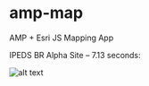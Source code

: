 # amp-map
AMP + Esri JS Mapping App

IPEDS BR Alpha Site – 7.13 seconds:

![alt text](http://beta.blueraster.io/dev-summit/screenshots/ipeds-alpha.png "IPEDS Alpha")
